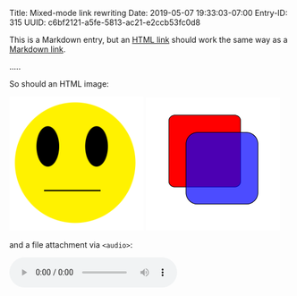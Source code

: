 Title: Mixed-mode link rewriting
Date: 2019-05-07 19:33:03-07:00
Entry-ID: 315
UUID: c6bf2121-a5fe-5813-ac21-e2ccb53fc0d8

This is a Markdown entry, but an <a href="assets.md">HTML link</a> should work the same way as a [Markdown link](assets.md).

.....

So should an HTML image:

<a href="images/notsmiley.png"><img src="images/notsmiley.png" title="This is a local image!" width=240></a>
<a href="images/boxes.svg"><img src="images/boxes.svg" title="This is a file asset!" width=240></a>

and a file attachment via `<audio>`:

<audio src="boop.mp3" controls>

